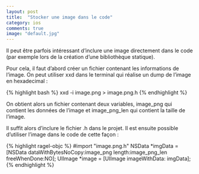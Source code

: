 ```yaml
---
layout: post
title:  "Stocker une image dans le code"
category: ios
comments: true
image: "default.jpg"
---
```

Il peut être parfois intéressant d’inclure une image directement dans le code (par exemple lors de la création d’une bibliothèque statique).

Pour cela, il faut d’abord créer un fichier contenant les informations de l’image. On peut utiliser xxd dans le terminal qui réalise un dump de l’image en hexadecimal :

{% highlight bash %}
xxd -i image.png > image.png.h
{% endhighlight %}

On obtient alors un fichier contenant deux variables, image_png qui contient les données de l’image et image_png_len qui contient la taille de l’image.

Il suffit alors d’inclure le fichier .h dans le projet.
Il est ensuite possible d’utiliser l’image dans le code de cette façon :

{% highlight ragel-objc %}
#import "image.png.h"
NSData *imgData = [NSData dataWithBytesNoCopy:image_png
                          length:image_png_len
                          freeWhenDone:NO];
UIImage *image = [UIImage imageWithData: imgData];
{% endhighlight %}